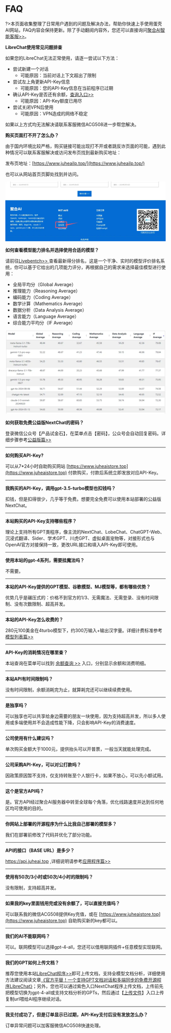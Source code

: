 # FAQ

?>本页面收集整理了日常用户遇到的问题及解决办法，帮助你快速上手使用蛋壳AI网站，FAQ内容会保持更新。除了手动翻阅内容外，您还可以直接询问[聚合AI智能客服>>](https://www.gptacg.com/ai-bot/)。

**LibreChat使用常见问题排查**

如果您的LibreChat无法正常使用，请逐一尝试以下方法：

- 尝试新建一个对话
  - 可能原因：当前对话上下文超出了限制
- 尝试左上角更新API-Key信息
  - 可能原因：您的API-Key信息在当前程序已过期
- 确认API-Key是否还有余额，[查询入口>>](https://www.gptacg.com/juhebill/)
  - 可能原因：API-Key额度已用尽
- 尝试关闭VPN后使用
  - 可能原因：VPN造成的网络不稳定

如果以上方式均无法解决请联系客服微信ACG508进一步帮您解决。

**购买页面打不开了怎么办？**

由于国内环境比较严格，购买链接可能出现打不开或者跳反诈页面的可能，遇到此种情况可以联系客服解决或访问发布页找到最新购买地址：

发布页地址：[https://www.juheailp.top/](https://www.juheailp.top/)

也可以从网站首页页脚处找到并访问。

![](../imag/发布页.webp)

**如何查看模型能力排名并选择使用合适的模型？**

请前往[Livebentch>> ](https://livebench.ai/) 查看最新得分排名，这是一个干净、实时的模型评价排名系统，你可以基于它给出的几项能力评分，再根据自己的需求来选择最佳模型进行使用：

- 全局平均分（Global Average）
- 推理能力（Reasoning Average）
- 编码能力（Coding Average）
- 数学计算（Mathematics Average）
- 数据分析（Data Analysis Average）
- 语言能力（Language Average）
- 综合能力平均分（IF Average）

![LLMscore](../imag/LLMscore.webp)

**如何获取免费公益版NextChat的密码？**

登录微信公众号【产品试金石】，在菜单点击【密码】，公众号会自动回复密码。详细步骤参考[公益版篇>>](../cn/UseFree.md)

---

**如何购买API-Key?**

可以从7*24小时自助购买网站 [https://www.juheaistore.top](https://www.juheaistore.top) 付款购买，付款后系统立即发放对应API-Key。

---

**我购买的API-Key，调用gpt-3.5-turbo模型也扣钱吗？**

扣钱，但是扣得很少，几乎等于免费。想要完全免费可以使用本站部署的公益版NextChat。

---

**本站购买的API-Key支持哪些程序？**

理论上支持所有GPT类程序，像主流的NextChat、LobeChat、ChatGPT-Web、沉浸式翻译、Sider、学术GPT、川虎GPT、虚拟桌面宠物等，对接形式也与OpenAI官方对接保持一致，更改URL接口和填入API-Key即可使用。

---

**使用本站的gpt-4系列，需要挂魔法吗？**

不需要。

---

**本站的API-Key提供的GPT模型、谷歌模型、MJ模型等，都有哪些优势？**

优势几乎是碾压式的：价格不到官方的1/3、无需魔法、无需登录、没有时间限制、没有次数限制、超高并发。

---

**本站的API-Key怎么收费的？**

280元100美金在4turbo模型下，约300万输入+输出汉字量。详细计费标准参考[模型列表篇>>](../cn/Model/Modellist.md.md)

---

**API-Key的消耗情况在哪里查？**

本站查询在菜单可以找到 [余额查询 >>](https://www.gptacg.com/juhebill/) 入口，分别显示余额和消费明细。

---

**本站API有时间限制吗？**

没有时间限制，余额消耗完为止，就算耗完还可以继续续费使用。

---

**是独享吗？**

可以独享也可以共享给身边需要的朋友一块使用，因为支持超高并发，所以多人使用或多端使用并不会造成性能下降，只会影响API-Key的消费速度。

---

**公司使用有什么建议吗？**

单次购买金额大于1000元，提供抬头可以开普票，一般当天就能处理完成。

---

**公司采购API-Key，可以对公打款吗？**

因政策原因暂不支持，仅支持转账至个人银行卡，如果不放心，可以先小额试用。

---

**这个是官方API吗？**

是。官方API经过聚合AI服务器中转至全球每个角落，优化线路速度并达到任何地区均可使用的目的。

---

**你网站上部署的开源程序为什么比我自己部署的模型多？**

我们在部署前修改了代码并优化了部分功能。

---

**API的接口（BASE URL）是多少？**

https://api.juheai.top ,详细说明请参考[应用程序篇>>](../cn/UseApp.md)

---

**使用有50次/3小时或50次/4小时的限制吗？**

没有限制，支持超高并发。

---

**如果我的key里面钱用完或没有余额了，可以直接充值吗？**

可以联系我的微信ACG508提供Key充值，或在 [https://www.juheaistore.top](https://www.juheaistore.top) 自助购买新的key都可以。

---

**我们的AI不能联网吗？**

可以。联网模型可以选择gpt-4-all，您还可以借用联网插件+任意模型实现联网。

---

**我们的GPT如何上传文档？**

推荐您使用本站[LibreChat程序>>](https://lc.gptacg.com)即可上传文档，支持全模型文档分析，详细使用方法建议阅读文章[《官方平替！一个支持GPT文档对话和多端同步的免费开源程序LibreChat》](https://www.gptacg.com/open-source-program-supports-gpt-document-conversation/)；另外，您也可以通过紫色入口NextChat程序上传文档，上传前先把模型切换为gpt-4-all或支持文档分析的GPTs，然后通过【[上传文件](https://up.gptacg.com/upload.php)】入口上传复制url喂给AI程序继续对话。

---

**我支付成功了，但是订单显示已过期，API-Key支付后没有发放怎么办？**

订单异常问题可以加客服微信ACG508快速处理。